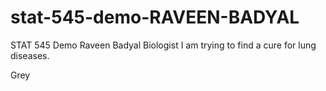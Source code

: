 # stat-545-demo-RAVEEN-BADYAL
STAT 545 Demo
Raveen Badyal
Biologist
I am trying to find a cure for lung diseases.

Grey
